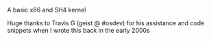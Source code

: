 A basic x86 and SH4 kernel

Huge thanks to Travis G (geist @ #osdev) for his assistance and code snippets when
I wrote this back in the early 2000s
 